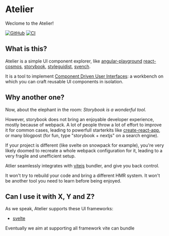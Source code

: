 # Atelier

Weclome to the Atelier!

[![GitHub](https://img.shields.io/github/license/feugy/atelier)][license]
[![CI](https://github.com/feugy/atelier/actions/workflows/CI.yml/badge.svg)](https://github.com/feugy/atelier/actions/workflows/CI.yml)

## What is this?

Atelier is a simple UI component explorer, like [angular-playground] [react-cosmos], [storybook], [styleguidist], [svench].

It is a tool to implement [Component Driven User Interfaces][cdd]: a workbench on which you can craft reusable UI components in isolation.

## Why another one?

Now, about the elephant in the room: _Storybook is a wonderful tool_.

However, storybook does not bring an enjoyable developer experience, mostly because of webpack.
A lot of people throw a lot of effort to improve it for common cases, leading to powerfull starterkits like [create-react-app], or many blogpost (for fun, type "storybook + nextjs" on a search engine).

If your project is different (like svelte on snowpack for example), you're very likely doomed to recreate a whole webpack configuration for it, leading to a very fragile and unefficient setup.

Atlier seamlessly integrates with [vitejs] bundler, and give you back control.

It won't try to rebuild your code and bring a different HMR system. It won't be another tool you need to learn before being enjoyed.

## Can I use it with X, Y and Z?

As we speak, Atelier supports these UI frameworks:

- [svelte]

Eventually we aim at supporting all framework vite can bundle

[angular-playground]: https://angularplayground.it/
[cdd]: https://www.componentdriven.org/
[chromatic]: https://github.com/meteor/chromatic/
[create-react-app]: https://create-react-app.dev/
[license]: https://github.com/feugy/atelier/blob/master/LICENSE
[react-cosmos]: https://reactcosmos.org/
[storybook]: https://storybook.js.org/
[styleguidist]: https://react-styleguidist.js.org/
[svelte]: svelte.dev/
[svench]: https://svench-docs.vercel.app
[vitejs]: https://vitejs.dev/
